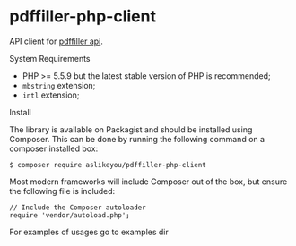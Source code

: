 # pdffiller-php-client

API client for [pdffiller api](https://api.pdffiller.com).

System Requirements
* PHP >= 5.5.9 but the latest stable version of PHP is recommended;
* `mbstring` extension;
* `intl` extension;

Install

The library is available on Packagist and should be installed using Composer. This can be done by running the following command on a composer installed box:


````
$ composer require aslikeyou/pdffiller-php-client
````

Most modern frameworks will include Composer out of the box, but ensure the following file is included:

````
// Include the Composer autoloader
require 'vendor/autoload.php';
````
For examples of usages go to examples dir